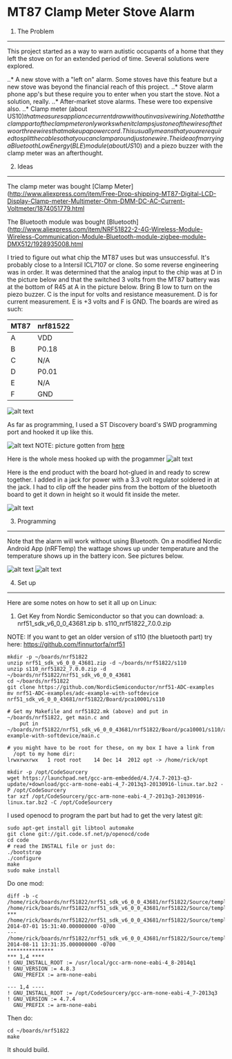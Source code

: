   MT87 Clamp Meter Stove Alarm
==========================================

1. The Problem
--------------

  This project started as a way to warn autistic occupants of a home
that they left the stove on for an extended period of time.  Several
solutions were explored.

..* A new stove with a "left on" alarm.  Some stoves have this feature
	but a new stove was beyond the financial reach of this project.
..* Stove alarm phone app's but these require you to enter when you start
	the stove.  Not a solution, really.
..* After-market stove alarms.  These were too expensive also.
..* Clamp meter (about US$10) that measures appliance current draw without invasive
	wiring.  Note that the clamp part of the clamp meter only works when
	it clamps just one of the wires of the two or three wires that make up
	a power cord.  This usually means that you are required to split the
	cable so that you can clamp around just one wire. The idea of
	marrying a Bluetooth Low Energy (BLE) module (about US$10) and
	a piezo buzzer with the clamp meter was an afterthought.

2. Ideas
--------------

  The clamp meter was bought [Clamp Meter](http://www.aliexpress.com/item/Free-Drop-shipping-MT87-Digital-LCD-Display-Clamp-meter-Multimeter-Ohm-DMM-DC-AC-Current-Voltmeter/1874051779.html

  The Bluetooth module was bought [Bluetooth](http://www.aliexpress.com/item/NRF51822-2-4G-Wireless-Module-Wireless-Communication-Module-Bluetooth-module-zigbee-module-DMX512/1928935008.html

  I tried to figure out what chip the MT87 uses but was unsuccessful.
  It's probably close to a Intersil ICL7107 or clone.  So some reverse
  engineering was in order.  It was determined that the analog input
  to the chip was at D in the picture below and that the switched 3
  volts from the MT87 battery was at the bottom of R45 at A in the
  picture below.  Bring B low to turn on the piezo buzzer.  C is the
  input for volts and resistance measurement.  D is for current
  measurement.  E is +3 volts and F is GND.  The boards are wired as such:

| MT87          | nrf81522      |
| ------------- | ------------- |
|A              |   VDD         |
|B              |   P0.18       |
|C              |  N/A          |
|D              |   P0.01       |
|E              |   N/A         |
|F              |   GND         |

![alt text](https://github.com/rickbronson/Bluetooth-Clamp-Meter-Stove-Alarm/blob/master/images/mt87-6.png)

  As far as programming, I used a ST Discovery board's SWD programming
  port and hooked it up like this.

![alt text](https://github.com/rickbronson/Bluetooth-Clamp-Meter-Stove-Alarm/blob/master/images/yunjia-wiring.jpg)
NOTE: picture gotten from [here](https://github.com/RIOT-OS/RIOT/wiki/Board:-yunjia-nrf51822)

  Here is the whole mess hooked up with the progammer
![alt text](https://github.com/rickbronson/Bluetooth-Clamp-Meter-Stove-Alarm/blob/master/images/mt87-3.jpg)

  Here is the end product with the board hot-glued in and ready to
  screw together.  I added in a jack for power with a 3.3 volt
  regulator soldered in at the jack.  I had to clip off the header
  pins from the bottom of the bluetooth board to get it down in height
  so it would fit inside the meter.

![alt text](https://github.com/rickbronson/Bluetooth-Clamp-Meter-Stove-Alarm/blob/master/images/mt87-5.jpg)

3. Programming
--------------

  Note that the alarm will work without using Bluetooth.  On a
  modified Nordic Android App (nRFTemp) the wattage shows up under
  temperature and the temperature shows up in the battery icon.  See
  pictures below.

![alt text](https://github.com/rickbronson/Bluetooth-Clamp-Meter-Stove-Alarm/blob/master/images/mt87-7.png)
![alt text](https://github.com/rickbronson/Bluetooth-Clamp-Meter-Stove-Alarm/blob/master/images/mt87-8.png)

4. Set up
---------

  Here are some notes on how to set it all up on Linux:

1. Get Key from Nordic Semiconductor so that you can download:
a. nrf51_sdk_v6_0_0_43681.zip
b. s110_nrf51822_7.0.0.zip

NOTE: If you want to get an older version of s110 (the bluetooth part)
	try here:
https://github.com/finnurtorfa/nrf51

```
mkdir -p ~/boards/nrf51822
unzip nrf51_sdk_v6_0_0_43681.zip -d ~/boards/nrf51822/s110
unzip s110_nrf51822_7.0.0.zip -d ~/boards/nrf51822/nrf51_sdk_v6_0_0_43681
cd ~/boards/nrf51822
git clone https://github.com/NordicSemiconductor/nrf51-ADC-examples
mv nrf51-ADC-examples/adc-example-with-softdevice nrf51_sdk_v6_0_0_43681/nrf51822/Board/pca10001/s110

# Get my Makefile and nrf51822.mk (above) and put in ~/boards/nrf51822, get main.c and
	put in ~/boards/nrf51822/nrf51_sdk_v6_0_0_43681/nrf51822/Board/pca10001/s110/adc-example-with-softdevice/main.c

# you might have to be root for these, on my box I have a link from
  /opt to my home dir:
lrwxrwxrwx   1 root root    14 Dec 14  2012 opt -> /home/rick/opt

mkdir -p /opt/CodeSourcery
wget https://launchpad.net/gcc-arm-embedded/4.7/4.7-2013-q3-update/+download/gcc-arm-none-eabi-4_7-2013q3-20130916-linux.tar.bz2 -P /opt/CodeSourcery
tar xzf /opt/CodeSourcery/gcc-arm-none-eabi-4_7-2013q3-20130916-linux.tar.bz2 -C /opt/CodeSourcery
```

  I used openocd to program the part but had to get the very latest
  git:

```
sudo apt-get install git libtool automake
git clone git://git.code.sf.net/p/openocd/code
cd code
# read the INSTALL file or just do:
./bootstrap
./configure
make
sudo make install
```
Do one mod:

```
diff -b -c /home/rick/boards/nrf51822/nrf51_sdk_v6_0_0_43681/nrf51822/Source/templates/gcc/Makefile.posix.\~1\~ /home/rick/boards/nrf51822/nrf51_sdk_v6_0_0_43681/nrf51822/Source/templates/gcc/Makefile.posix
*** /home/rick/boards/nrf51822/nrf51_sdk_v6_0_0_43681/nrf51822/Source/templates/gcc/Makefile.posix.~1~	2014-07-01 15:31:40.000000000 -0700
--- /home/rick/boards/nrf51822/nrf51_sdk_v6_0_0_43681/nrf51822/Source/templates/gcc/Makefile.posix	2014-08-11 13:31:35.000000000 -0700
***************
*** 1,4 ****
! GNU_INSTALL_ROOT := /usr/local/gcc-arm-none-eabi-4_8-2014q1
! GNU_VERSION := 4.8.3
  GNU_PREFIX := arm-none-eabi
  
--- 1,4 ----
! GNU_INSTALL_ROOT := /opt/CodeSourcery/gcc-arm-none-eabi-4_7-2013q3
! GNU_VERSION := 4.7.4
  GNU_PREFIX := arm-none-eabi
```

  Then do:

```
cd ~/boards/nrf51822
make
```

  It should build.
